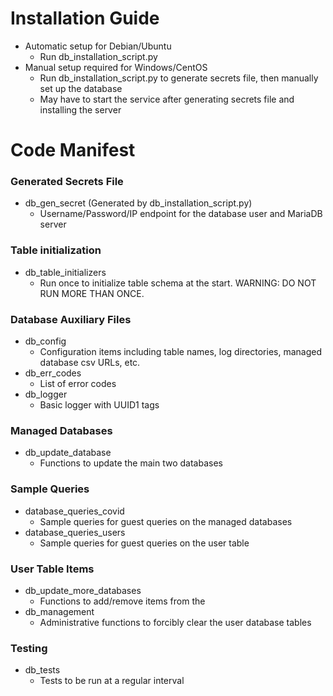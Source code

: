 # Installation Guide

* Automatic setup for Debian/Ubuntu
  * Run db_installation_script.py
* Manual setup required for Windows/CentOS
  * Run db_installation_script.py to generate secrets file, then manually set up the database
  * May have to start the service after generating secrets file and installing the server

# Code Manifest

### Generated Secrets File
* db_gen_secret (Generated by db_installation_script.py)
    * Username/Password/IP endpoint for the database user and MariaDB server

### Table initialization
* db_table_initializers
    * Run once to initialize table schema at the start.  WARNING: DO NOT RUN MORE THAN ONCE.

### Database Auxiliary Files
* db_config
    * Configuration items including table names, log directories, managed database csv URLs, etc.
* db_err_codes
    * List of error codes
* db_logger
    * Basic logger with UUID1 tags

### Managed Databases
* db_update_database
    * Functions to update the main two databases

### Sample Queries
* database_queries_covid
    * Sample queries for guest queries on the managed databases
* database_queries_users
    * Sample queries for guest queries on the user table 

### User Table Items
* db_update_more_databases
    * Functions to add/remove items from the 
* db_management
    * Administrative functions to forcibly clear the user database tables

### Testing
* db_tests
    * Tests to be run at a regular interval